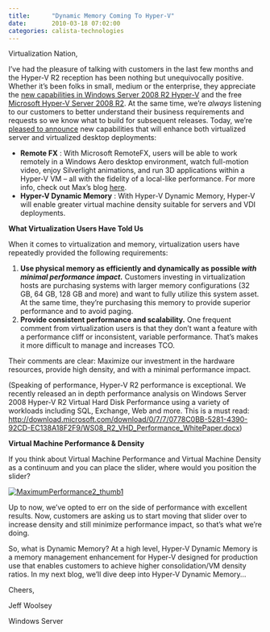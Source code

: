 ```yaml
---
title:      "Dynamic Memory Coming To Hyper-V"
date:       2010-03-18 07:02:00
categories: calista-technologies
---
```

Virtualization Nation,

I’ve had the pleasure of talking with customers in the last few months and the Hyper-V R2 reception has been nothing but unequivocally positive. Whether it’s been folks in small, medium or the enterprise, they appreciate the [new capabilities in Windows Server 2008 R2 Hyper-V](http://blogs.technet.com/virtualization/archive/2009/07/22/windows-server-2008-r2-hyper-v-server-2008-r2-rtm.aspx) and the free [Microsoft Hyper-V Server 2008 R2](http://blogs.technet.com/virtualization/archive/2009/07/30/microsoft-hyper-v-server-2008-r2-rtm-more.aspx). At the same time, we’re _always_ listening to our customers to better understand their business requirements and requests so we know what to build for subsequent releases. Today, we’re [pleased to announce](http://www.microsoft.com/Presspass/press/2010/mar10/03-18DesktopVirtPR.mspx) new capabilities that will enhance both virtualized server and virtualized desktop deployments:

  * **Remote FX** : With Microsoft RemoteFX, users will be able to work remotely in a Windows Aero desktop environment, watch full-motion video, enjoy Silverlight animations, and run 3D applications within a Hyper-V VM – all with the fidelity of a local-like performance. For more info, check out Max’s blog [here](http://blogs.technet.com/virtualization/archive/2010/03/18/Explaining-Microsoft-RemoteFX.aspx). 
  * **Hyper-V Dynamic Memory** : With Hyper-V Dynamic Memory, Hyper-V will enable greater virtual machine density suitable for servers and VDI deployments.



**What Virtualization Users Have Told Us**

When it comes to virtualization and memory, virtualization users have repeatedly provided the following requirements:

  1. **Use physical memory as efficiently and dynamically as possible _with minimal performance impact._** Customers investing in virtualization hosts are purchasing systems with larger memory configurations (32 GB, 64 GB, 128 GB and more) and want to fully utilize this system asset. At the same time, they’re purchasing this memory to provide superior performance and to avoid paging. 
  2. **Provide consistent performance and scalability.** One frequent comment from virtualization users is that they don’t want a feature with a performance cliff or inconsistent, variable performance. That’s makes it more difficult to manage and increases TCO. 



Their comments are clear: Maximize our investment in the hardware resources, provide high density, and with a minimal performance impact.

(Speaking of performance, Hyper-V R2 performance is exceptional. We recently released an in depth performance analysis on Windows Server 2008 Hyper-V R2 Virtual Hard Disk Performance using a variety of workloads including SQL, Exchange, Web and more. This is a must read: <http://download.microsoft.com/download/0/7/7/0778C0BB-5281-4390-92CD-EC138A18F2F9/WS08_R2_VHD_Performance_WhitePaper.docx>)

**Virtual Machine Performance & Density**

If you think about Virtual Machine Performance and Virtual Machine Density as a continuum and you can place the slider, where would you position the slider?

[![MaximumPerformance2_thumb1](https://msdnshared.blob.core.windows.net/media/TNBlogsFS/BlogFileStorage/blogs_technet/virtualization/WindowsLiveWriter/AnnouncingWindowsRemoteFXHyperVDynamicMe_87CE/MaximumPerformance2_thumb1_thumb.png)](https://msdnshared.blob.core.windows.net/media/TNBlogsFS/BlogFileStorage/blogs_technet/virtualization/WindowsLiveWriter/AnnouncingWindowsRemoteFXHyperVDynamicMe_87CE/MaximumPerformance2_thumb1_2.png)

Up to now, we’ve opted to err on the side of performance with excellent results. Now, customers are asking us to start moving that slider over to increase density and still minimize performance impact, so that’s what we’re doing.

So, what is Dynamic Memory? At a high level, Hyper-V Dynamic Memory is a memory management enhancement for Hyper-V designed for production use that enables customers to achieve higher consolidation/VM density ratios. In my next blog, we’ll dive deep into Hyper-V Dynamic Memory…

Cheers,

Jeff Woolsey

Windows Server

